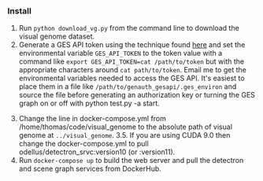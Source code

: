 ### Install
1. Run `python download_vg.py` from the command line to download the visual
genome dataset.
2. Generate a GES API token using the technique found [here](https://github.com/huawei-tomas/genauth_gesapi)
and set the environmental variable `GES_API_TOKEN` to the token value with a 
command like `export GES_API_TOKEN=cat /path/to/token` but with the appropriate characters around `cat path/to/token`. 
Email me to get the environmental variables needed to access the GES API. It's easiest to place them
in a file like `/path/to/genauth_gesapi/.ges_environ` and source the file before
generating an authorization key or turning the GES graph on or off with python test.py -a start.
<!-- 3. Clone https://github.com/huawei-tomas/detectron_service, cd into 
detectron_service, and run 
```
nvidia-docker build -t odellus/detectron_srvc:version10 .
```
to build a local version of the detectron service (having trouble pushing to 
DockerHub because of a known [issue](https://github.com/docker/for-mac/issues/1396).-->  
3. Change the line in docker-compose.yml from /home/thomas/code/visual_genome to the absolute path of visual genome at `../visual_genome`.
3.5.  If you are using CUDA 9.0 then change the docker-compose.yml to pull odellus/detectron_srvc:version10 (or :version11).
4. Run `docker-compose up` to build the web server and pull the detectron 
and scene graph services from DockerHub.
